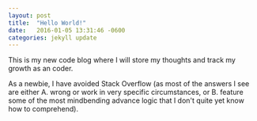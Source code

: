 ```yaml
---
layout: post
title:  "Hello World!"
date:   2016-01-05 13:31:46 -0600
categories: jekyll update
---
```


This is my new code blog where I will store my thoughts and track my growth as an coder. 

As a newbie, I have avoided Stack Overflow (as most of the answers I see are either A. wrong or work in very specific circumstances, or B. feature some of the most mindbending advance logic that I don't quite yet know how to comprehend). 